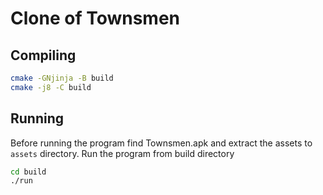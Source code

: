 # Clone of Townsmen
## Compiling
```sh
cmake -GNjinja -B build
cmake -j8 -C build
```
## Running
Before running the program find Townsmen.apk and extract the assets to `assets` directory. Run the program from build directory
```sh
cd build
./run
```